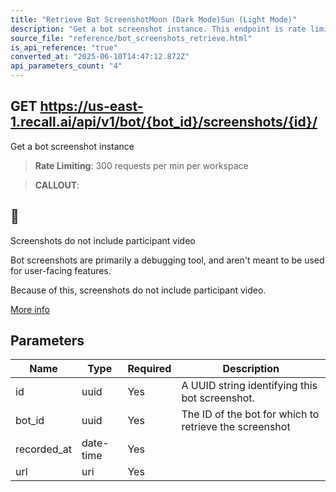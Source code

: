 ```yaml
---
title: "Retrieve Bot ScreenshotMoon (Dark Mode)Sun (Light Mode)"
description: "Get a bot screenshot instance. This endpoint is rate limited to: 300 requests per min per workspace"
source_file: "reference/bot_screenshots_retrieve.html"
is_api_reference: "true"
converted_at: "2025-06-10T14:47:12.872Z"
api_parameters_count: "4"
---
```

## GET https://us-east-1.recall.ai/api/v1/bot/{bot_id}/screenshots/{id}/

Get a bot screenshot instance

> **Rate Limiting**: 300 requests per min per workspace

> **CALLOUT**:

## 📘

Screenshots do not include participant video

Bot screenshots are primarily a debugging tool, and aren't meant to be used for user-facing features.

Because of this, screenshots do not include participant video.

[More info](https://recallai.readme.io/docs/debugging-bots#bot-screenshots)
## Parameters

| Name | Type | Required | Description |
| --- | --- | --- | --- |
| id | uuid | Yes | A UUID string identifying this bot screenshot. |
| bot_id | uuid | Yes | The ID of the bot for which to retrieve the screenshot |
| recorded_at | date-time | Yes |  |
| url | uri | Yes |  |
